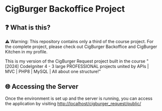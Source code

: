 # CigBurger Backoffice Project

## ❓ What is this?

⚠️ Warning: This repository contains only a third of the course project. For the complete project, please check out CigBurger Backoffice and CigBurger Kitchen in my profile.

This is my version of the CigBurger Request project built in the course "[2024] CodeIgniter 4 - 3 large PROFESSIONAL projects united by APIs | MVC | PHP8 | MySQL | All about one structure!"

## 🌐 Accessing the Server

Once the environment is set up and the server is running, you can access the application by visiting [http://localhost/cigburger_request/public/](http://localhost/cigburger_request/public/)